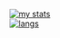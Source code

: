 [![my stats](https://github-readme-stats.vercel.app/api?username=SWCreeperKing&show_icons=true&theme=algolia)](https://github.com/anuraghazra/github-readme-stats)
<br>
[![langs](https://github-readme-stats.vercel.app/api/top-langs/?username=SWCreeperKing&theme=algolia&layout=compact)](https://github.com/anuraghazra/github-readme-stats)
